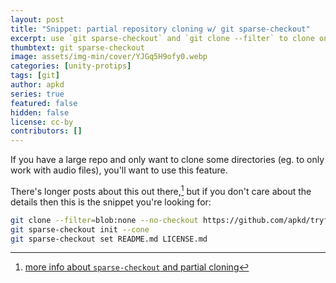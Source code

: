 ```yaml
---
layout: post
title: "Snippet: partial repository cloning w/ git sparse-checkout"
excerpt: use `git sparse-checkout` and `git clone --filter` to clone only part of a large repository
thumbtext: git sparse-checkout
image: assets/img-min/cover/YJGq5H9ofy0.webp
categories: [unity-protips]
tags: [git]
author: apkd
series: true
featured: false
hidden: false
license: cc-by
contributors: []
---
```


If you have a large repo and only want to clone some directories (eg. to only work with audio files), you'll want to use this feature.

There's longer posts about this out there,[^0] but if you don't care about the details then this is the snippet you're looking for:

```sh
git clone --filter=blob:none --no-checkout https://github.com/apkd/tryfinally.dev.git .
git sparse-checkout init --cone
git sparse-checkout set README.md LICENSE.md
```

[^0]: [more info about `sparse-checkout` and partial cloning](https://github.blog/2020-01-17-bring-your-monorepo-down-to-size-with-sparse-checkout/)
